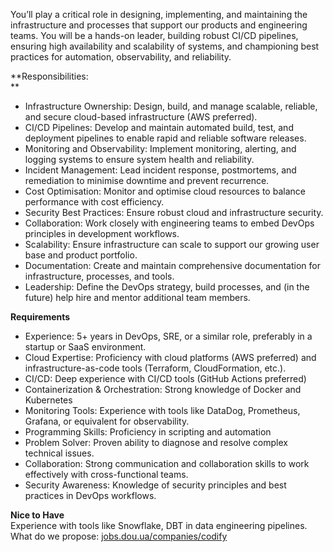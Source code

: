 You’ll play a critical role in designing, implementing, and maintaining the
infrastructure and processes that support our products and engineering teams.
You will be a hands-on leader, building robust CI/CD pipelines, ensuring high
availability and scalability of systems, and championing best practices for
automation, observability, and reliability.  
  
**Responsibilities:  
**

  * Infrastructure Ownership: Design, build, and manage scalable, reliable, and secure cloud-based infrastructure (AWS preferred).
  * CI/CD Pipelines: Develop and maintain automated build, test, and deployment pipelines to enable rapid and reliable software releases.
  * Monitoring and Observability: Implement monitoring, alerting, and logging systems to ensure system health and reliability.
  * Incident Management: Lead incident response, postmortems, and remediation to minimise downtime and prevent recurrence.
  * Cost Optimisation: Monitor and optimise cloud resources to balance performance with cost efficiency.
  * Security Best Practices: Ensure robust cloud and infrastructure security.
  * Collaboration: Work closely with engineering teams to embed DevOps principles in development workflows.
  * Scalability: Ensure infrastructure can scale to support our growing user base and product portfolio.
  * Documentation: Create and maintain comprehensive documentation for infrastructure, processes, and tools.
  * Leadership: Define the DevOps strategy, build processes, and (in the future) help hire and mentor additional team members.

**Requirements**

  * Experience: 5+ years in DevOps, SRE, or a similar role, preferably in a startup or SaaS environment.
  * Cloud Expertise: Proficiency with cloud platforms (AWS preferred) and infrastructure-as-code tools (Terraform, CloudFormation, etc.).
  * CI/CD: Deep experience with CI/CD tools (GitHub Actions preferred)
  * Containerization & Orchestration: Strong knowledge of Docker and Kubernetes
  * Monitoring Tools: Experience with tools like DataDog, Prometheus, Grafana, or equivalent for observability.
  * Programming Skills: Proficiency in scripting and automation
  * Problem Solver: Proven ability to diagnose and resolve complex technical issues.
  * Collaboration: Strong communication and collaboration skills to work effectively with cross-functional teams.
  * Security Awareness: Knowledge of security principles and best practices in DevOps workflows.

**Nice to Have**  
Experience with tools like Snowflake, DBT in data engineering pipelines.  
What do we propose:
[jobs.dou.ua/companies/codify](https://jobs.dou.ua/companies/codify)